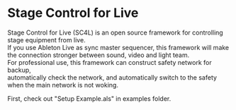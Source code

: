 # Stage Control for Live  
  
Stage Control for Live (SC4L) is an open source framework for controlling stage equipment from live.  
If you use Ableton Live as sync master sequencer, this framework will make the connection stronger between sound, video and light team.  
For professional use, this framework can construct safety network for backup,  
automatically check the network, and automatically switch to the safety when the main network is not woking.
  
First, check out "Setup Example.als" in examples folder.  